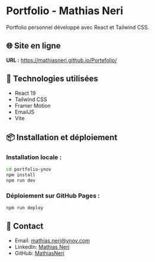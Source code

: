 # Portfolio - Mathias Neri

Portfolio personnel développé avec React et Tailwind CSS.

## 🌐 **Site en ligne**
**URL :** https://mathiasneri.github.io/Portefolio/

## 🚀 **Technologies utilisées**
- React 19
- Tailwind CSS
- Framer Motion
- EmailJS
- Vite

## 📦 **Installation et déploiement**

### Installation locale :
```bash
cd portfolio-ynov
npm install
npm run dev
```

### Déploiement sur GitHub Pages :
```bash
npm run deploy
```

## 👤 **Contact**
- Email: mathias.neri@ynov.com
- LinkedIn: [Mathias Neri](https://www.linkedin.com/in/mathias-neri-53482833a/)
- GitHub: [MathiasNeri](https://github.com/MathiasNeri)

